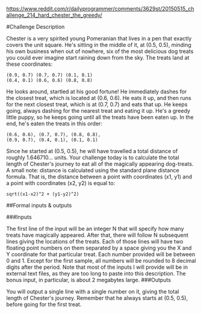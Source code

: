 https://www.reddit.com/r/dailyprogrammer/comments/3629st/20150515_challenge_214_hard_chester_the_greedy/

#Challenge Description

Chester is a very spirited young Pomeranian that lives in a pen that exactly covers the unit square. He's sitting in the middle of it, at (0.5, 0.5), minding his own business when out of nowhere, six of the most delicious dog treats you could ever imagine start raining down from the sky.
The treats land at these coordinates:
```
(0.9, 0.7) (0.7, 0.7) (0.1, 0.1) 
(0.4, 0.1) (0.6, 0.6) (0.8, 0.8)
```
He looks around, startled at his good fortune! He immediately dashes for the closest treat, which is located at (0.6, 0.6). He eats it up, and then runs for the next closest treat, which is at (0.7, 0.7) and eats that up.
He keeps going, always dashing for the nearest treat and eating it up. He's a greedy little puppy, so he keeps going until all the treats have been eaten up. In the end, he's eaten the treats in this order:
```
(0.6, 0.6), (0.7, 0.7), (0.8, 0.8), 
(0.9, 0.7), (0.4, 0.1), (0.1, 0.1)
```
Since he started at (0.5, 0.5), he will have travelled a total distance of roughly 1.646710... units.
Your challenge today is to calculate the total length of Chester's journey to eat all of the magically appearing dog-treats.
A small note: distance is calculated using the standard plane distance formula. That is, the distance between a point with coordinates (x1, y1) and a point with coordinates (x2, y2) is equal to:
```
sqrt((x1-x2)^2 + (y1-y2)^2)
```

##Formal inputs & outputs

###Inputs

The first line of the input will be an integer N that will specify how many treats have magically appeared. After that, there will follow N subsequent lines giving the locations of the treats. Each of those lines will have two floating point numbers on them separated by a space giving you the X and Y coordinate for that particular treat.
Each number provided will be between 0 and 1. Except for the first sample, all numbers will be rounded to 8 decimal digits after the period.
Note that most of the inputs I will provide will be in external text files, as they are too long to paste into this description. The bonus input, in particular, is about 2 megabytes large.
###Outputs

You will output a single line with a single number on it, giving the total length of Chester's journey. Remember that he always starts at (0.5, 0.5), before going for the first treat.
